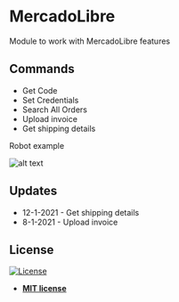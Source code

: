 # MercadoLibre
Module to work with MercadoLibre features

## Commands
<ul class="commands_readme">
    <li>Get Code</li>
    <li>Set Credentials</li>
    <li>Search All Orders</li>
    <li>Upload invoice</li>
    <li>Get shipping details</li>
</ul>
Robot example

![alt text](https://i.imgur.com/vtwhNII.png)

## Updates
- 12-1-2021 - Get shipping details
- 8-1-2021 - Upload invoice

<h2>License</h2>

<p><a href="http://badges.mit-license.org" rel="nofollow"><img src="https://camo.githubusercontent.com/107590fac8cbd65071396bb4d04040f76cde5bde/687474703a2f2f696d672e736869656c64732e696f2f3a6c6963656e73652d6d69742d626c75652e7376673f7374796c653d666c61742d737175617265" alt="License" data-canonical-src="http://img.shields.io/:license-mit-blue.svg?style=flat-square" style="max-width:100%;"></a></p>

<ul>
  <li><strong><a href="http://opensource.org/licenses/mit-license.php" rel="nofollow">MIT license</a></strong></li>
</ul>  